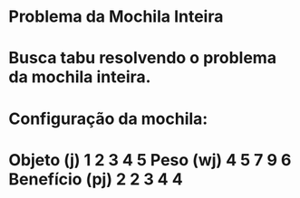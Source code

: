 Problema da Mochila Inteira
=======================

Busca tabu resolvendo o problema da mochila inteira.
=======================
Configuração da mochila:
=======================
Objeto	 (j)		1	2	3	4	5
Peso		  (wj)	4	5	7	9	6
Benefício (pj)	2	2	3	4	4
=======================
